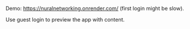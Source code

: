 Demo: https://nuralnetworking.onrender.com/ (first login might be slow).

Use guest login to preview the app with content.

